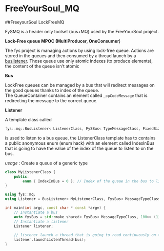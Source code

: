 # FreeYourSoul_MQ
##FreeyourSoul LockFreeMQ 

FySMQ is a header only toolset (bus+MQ) used by the FreeYourSoul project.

**Lock-Free queue MPOC (MultiProducer, OneConsumer)**

The fys project is managing actions by using lock-free queue. Actions are stored in the queues and then consumed by a thread launch by a [buslistener](https://github.com/FreeYourSoul/FreeYourSoul_MQ/blob/master/include/bus/BusListener.hh).
Those queue use only atomic indexes (to produce elements), the content of the queue isn't atomic

**Bus**

LockFree queues can be managed by a bus that will redirect messages on the good queues thanks to index of the queue.  
The QueueContainer contains an element called ``_opCodeMessage`` that is redirecting the message to the correct queue.

**Listener**

A template class called  
```cpp
fys::mq::BusListener< ListenerClass, FySBus< TypeMessageClass, FixedSizeOfEachQueueInBus>>
```   
is used to listen to a bus queue, the ListenerClass template has to contains a public anonymous enum (enum hack) with an element called IndexInBus that is going to have the value of the index of the queue to listen to on the bus.

_usage_ :  Create a queue of a generic type 

```cpp
class MyListenerClass {
    public:
        enum { IndexInBus = 0 }; // Index of the queue in the bus to listen to is 0
}

using fys::mq;
using Listener = BusListener< MyListenerClass, FysBus< MessageTypeClass, 100>>;

int main(int argc, const char * const *argv) {
    // Instantiate a bus
    auto fysBus = std::make_shared< FysBus< MessageTypeClass, 100>> (1);
    // Instantiate a listener
    Listener listener;
    
    // listener launch a thread that is going to read continuously on the MyListenerClass::IndexInBus queue of the bus
    listener.launchListenThread(bus); 
}
 
```
